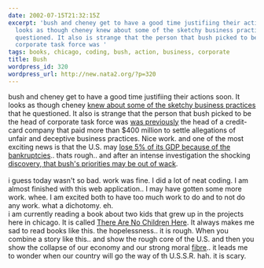 ```yaml
---
date: 2002-07-15T21:32:15Z
excerpt: 'bush and cheney get to have a good time justifiing their actions soon. It
  looks as though cheney knew about some of the sketchy business practices that he
  questioned. It also is strange that the person that bush picked to be the head of
  corporate task force was '
tags: books, chicago, coding, bush, action, business, corporate
title: Bush
wordpress_id: 320
wordpress_url: http://new.nata2.org/?p=320
---
```


bush and cheney get to have a good time justifiing their actions soon. It looks as though cheney <a href="http://library.northernlight.com/FB20020714470000019.html?cb=0&amp;dx=1006&amp;sc=0#doc">knew about some of the sketchy business practices</a> that he questioned. It also is strange that the person that bush picked to be the head of corporate task force was <a href="http://channels.netscape.com/ns/news/ns/story.jsp?floc=FF-PLS-PLS&amp;id=403959968&amp;dt=20020713185500&amp;w=RTR&amp;coview=">was previously</a> the head of a credit-card company that paid more than $400 million to settle allegations of unfair and deceptive business practices. Nice work. and one of the most exciting news is that the U.S. may <a href="http://www.fortune.com/indexw.jhtml?channel=artcol.jhtml&amp;doc_id=208698">lose 5% of its GDP because of the bankruptcies</a>.. thats rough.. and after an intense investigation the shocking <a href="http://library.northernlight.com/FE20020715440000099.html?cb=0&amp;dx=1006&amp;sc=0#doc">discovery, that bush's priorities may be out of wack</a>.<br/><br/>i guess today wasn't so bad. work was fine. I did a lot of neat coding. I am almost finished with this web application.. I may have gotten some more work. whee. I am excited both to have too much work to do and to not do any work. what a dichotomy. eh. <br/>i am currently reading a book about two kids that grew up in the projects here in chicago. It is called <a href="http://www.amazon.com/exec/obidos/ASIN/0385265565/nata2productions">There Are No Children Here</a>. It always makes me sad to read books like this. the hopelessness.. it is rough. When you combine a story like this.. and show the rough core of the U.S. and then you show the collapse of our economy and our strong moral <a href="http://www.bitchmech.com">fibre</a>.. it leads me to wonder when our country will go the way of th U.S.S.R. hah. it is scary. 
